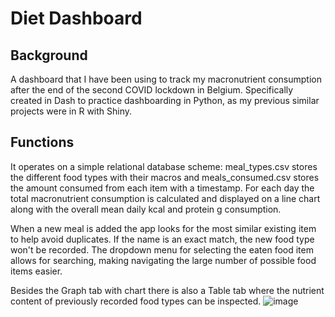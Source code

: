 # Diet Dashboard

## Background
A dashboard that I have been using to track my macronutrient consumption after the end of the second COVID lockdown in Belgium. Specifically created in Dash to practice dashboarding in Python, as my previous similar projects were in R with Shiny.

## Functions
It operates on a simple relational database scheme: meal_types.csv stores the different food types with their macros and meals_consumed.csv stores the amount consumed from each item with a timestamp. For each day the total macronutrient consumption is calculated and displayed on a line chart along with the overall mean daily kcal and protein g consumption.

When a new meal is added the app looks for the most similar existing item to help avoid duplicates. If the name is an exact match, the new food type won't be recorded. The dropdown menu for selecting the eaten food item allows for searching, making navigating the large number of possible food items easier.

Besides the Graph tab with chart there is also a Table tab where the nutrient content of previously recorded food types can be inspected.
![image](https://user-images.githubusercontent.com/44137494/125782601-b189d942-0ba6-482c-95ad-2340420e0433.png)
